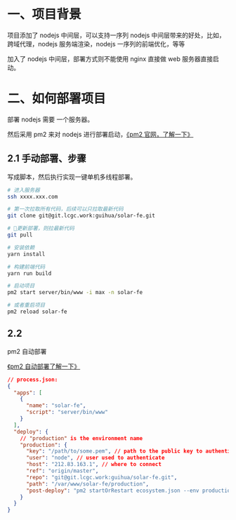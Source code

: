 # 一、项目背景

项目添加了 nodejs 中间层，可以支持一序列 nodejs 中间层带来的好处，比如，跨域代理，nodejs 服务端渲染，nodejs 一序列的前端优化，等等

加入了 nodejs 中间层，部署方式则不能使用 nginx 直接做 web 服务器直接启动。

# 二、如何部署项目

部署 nodejs 需要 一个服务器。

然后采用 pm2 来对 nodejs 进行部署启动，[《pm2 官网，了解一下》](http://pm2.keymetrics.io/)

## 2.1 手动部署、步骤

写成脚本，然后执行实现一键单机多线程部署。

```bash
# 进入服务器
ssh xxxx.xxx.com

# 第一次拉取所有代码，后续可以只拉取最新代码
git clone git@git.lcgc.work:guihua/solar-fe.git

# 更新部署，则拉最新代码
git pull 

# 安装依赖
yarn install

# 构建前端代码
yarn run build

# 启动项目
pm2 start server/bin/www -i max -n solar-fe

# 或者重启项目
pm2 reload solar-fe
```

## 2.2

pm2 自动部署

[《pm2 自动部署了解一下》](http://pm2.keymetrics.io/docs/usage/deployment/)

```json
// process.json:
{
  "apps": [
    {
      "name": "solar-fe",
      "script": "server/bin/www"
    }
  ],
  "deploy": {
    // "production" is the environment name
    "production": {
      "key": "/path/to/some.pem", // path to the public key to authenticate
      "user": "node", // user used to authenticate
      "host": "212.83.163.1", // where to connect
      "ref": "origin/master",
      "repo": "git@git.lcgc.work:guihua/solar-fe.git",
      "path": "/var/www/solar-fe/production",
      "post-deploy": "pm2 startOrRestart ecosystem.json --env production"
    }
  }
}
```
